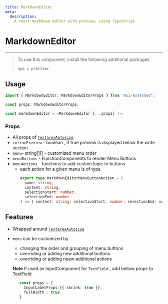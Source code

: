 ```YAML
title: MarkdownEditor
meta:
  description:
    A react markdown editor with preview, using TypeScript.
```

# MarkdownEditor

---

> To use this component, install the following additional packages
>
> ```
> npm i prettier
> ```

## Usage

```typescript
import { MarkdownEditor, MarkdownEditorProps } from "mui-extended";

const props: MarkdownEditorProps;

const markdownEditor = <MarkdownEditor {...props} />;
```

### Props

- All props of [`TextareaAutosize`](https://mui.com/components/textarea-autosize/)
- `inlinePreview` - boolean , if true preview is displayed below the write section
- `menu`- string[][] - customized menu order
- `menuButtons` - FunctionComponents to render Menu Buttons
- `menuActions` - functions to add custom logic to buttons
  - each action for a given menu is of type
    ```typescript
    export type MarkdownEditorMenuButtonAction = (
      name: string,
      content: string,
      selectionStart: number,
      selectionEnd: number
    ) => { content: string; selectionStart: number; selectionEnd: number };
    ```

## Features

- Wrapped around [`TextareaAutosize`](https://mui.com/components/textarea-autosize/)
- `menu` can be customized by

  - changing the order and grouping of menu buttons
  - overriding or adding new additional buttons
  - overriding or adding neew additional actions

  **Note**
  If used as InputComponent for `TextField` , add bellow props to TextField

  ```typescript
     const props = {
       InputLabelProps:{{ shrink: true }},
       fullWidth : true
     }
  ```
